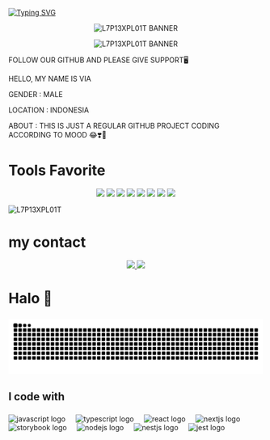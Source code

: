 [![Typing SVG](https://readme-typing-svg.herokuapp.com?color=FFFFFF&lines=.........;WELCOME+TO+GITHUB+BY+L7P13XPL01T)](https://git.io/typing-svg)

<p align="center">  
  <img src="https://e.top4top.io/p_3565qdiir0.jpg" alt="L7P13XPL01T BANNER" width="600"/>  
</p> 

<p align="center">  
  <img src="https://k.top4top.io/p_3565rnkpo0.jpg" alt="L7P13XPL01T BANNER" width="600"/>  
</p> 


FOLLOW OUR GITHUB AND PLEASE GIVE SUPPORT🖥️


HELLO, MY NAME IS VIA

GENDER : MALE

LOCATION  : INDONESIA 

ABOUT : THIS IS JUST A REGULAR GITHUB PROJECT 
CODING ACCORDING TO MOOD 😂❣️👊

# Tools Favorite
<p align="center">
  <img src="https://img.shields.io/badge/Brave-000000?style=for-the-badge&logo=Brave&logoColor=white" />
  <img src="https://img.shields.io/badge/Tor_Browser-000000?style=for-the-badge&logo=Tor-Browser&logoColor=white" />
  <img src="https://img.shields.io/badge/tmux-000000?style=for-the-badge&logo=tmux&logoColor=white" />
  <img src="https://img.shields.io/badge/GIT-000000?style=for-the-badge&logo=git&logoColor=white" />
  <img src="https://img.shields.io/badge/GitHub-000000?style=for-the-badge&logo=github&logoColor=white" />
  <img src="https://img.shields.io/badge/Wireshark-000000?style=for-the-badge&logo=Wireshark&logoColor=white" />
  <img src="https://img.shields.io/badge/burpsuite-000000?style=for-the-badge&logo=burpsuite&logoColor=white" />
  <img src="https://img.shields.io/badge/metasploit-000000?style=for-the-badge&logo=metasploit&logoColor=white" />
</p>

<p align="left">
  <img src="https://files.catbox.moe/1645b8.jpg" alt="L7P13XPL01T" />
</p>

# my contact
<p align="center">
  <a href="https://t.me/L7P13XPL01T">
    <img src="https://img.shields.io/badge/Telegram-000000?style=for-the-badge&logo=telegram&logoColor=white" />
  </a>
  <a href="https://www.facebook.com/sipalinggantengEXE">
    <img src="https://img.shields.io/badge/TikTok-000000?style=for-the-badge&logo=tiktok&logoColor=white" />
  </a>
</p>

<h1 align="left">Halo 👋</h1>

###

<img src="https://raw.githubusercontent.com/fajarspace/fajarspace/output/snake.svg" alt="Snake animation" />

###

<h2 align="left">I code with</h2>

###

<div align="left">
  <img src="https://cdn.jsdelivr.net/gh/devicons/devicon/icons/javascript/javascript-original.svg" height="40" alt="javascript logo"  />
  <img width="12" />
  <img src="https://cdn.jsdelivr.net/gh/devicons/devicon/icons/typescript/typescript-original.svg" height="40" alt="typescript logo"  />
  <img width="12" />
  <img src="https://cdn.jsdelivr.net/gh/devicons/devicon/icons/react/react-original.svg" height="40" alt="react logo"  />
  <img width="12" />
  <img src="https://cdn.jsdelivr.net/gh/devicons/devicon/icons/nextjs/nextjs-original.svg" height="40" alt="nextjs logo"  />
  <img width="12" />
  <img src="https://cdn.jsdelivr.net/gh/devicons/devicon/icons/storybook/storybook-original.svg" height="40" alt="storybook logo"  />
  <img width="12" />
  <img src="https://cdn.jsdelivr.net/gh/devicons/devicon/icons/nodejs/nodejs-original.svg" height="40" alt="nodejs logo"  />
  <img width="12" />
  <img src="https://cdn.jsdelivr.net/gh/devicons/devicon/icons/nestjs/nestjs-original.svg" height="40" alt="nestjs logo"  />
  <img width="12" />
  <img src="https://cdn.jsdelivr.net/gh/devicons/devicon/icons/jest/jest-plain.svg" height="40" alt="jest logo"  />
</div>

###
